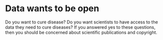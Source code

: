 # Data wants to be open

Do you want to cure disease? Do you want scientists to have access to the data they need to cure diseases? If you answered yes to these questions, then you should be concerned about scientific publications and copyright.